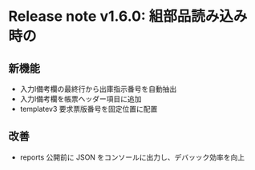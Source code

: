 # Release note v1.6.0: 組部品読み込み時の

## 新機能
- 入力I備考欄の最終行から出庫指示番号を自動抽出
- 入力I備考欄を帳票ヘッダー項目に追加
- templatev3 要求票版番号を固定位置に配置

## 改善
- reports 公開前に JSON をコンソールに出力し、デバッック効率を向上
